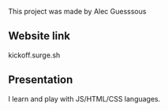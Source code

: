 This project was made by Alec Guesssous 

## Website link 
kickoff.surge.sh

## Presentation
I learn and play with JS/HTML/CSS languages. 
